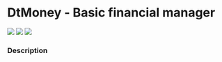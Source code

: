 # DtMoney - Basic financial manager

<div>
<img src="https://img.shields.io/github/issues/heronmaioli/dtmoney"/>
 <img src="https://img.shields.io/github/forks/heronmaioli/dtmoney"/>
 <img src="https://img.shields.io/github/stars/heronmaioli/dtmoney"/>
 </div>
 
### Description

 

   
